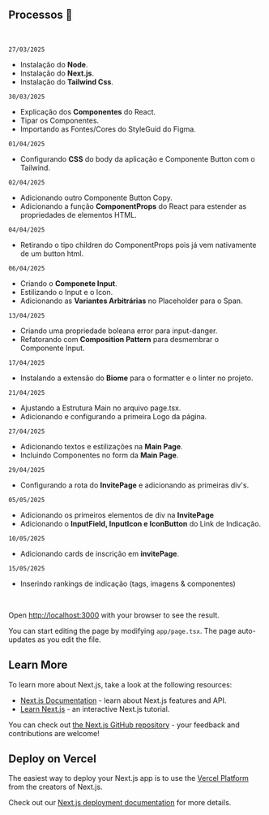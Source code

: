 <!-- This is a [Next.js](https://nextjs.org) project bootstrapped with [`create-next-app`](https://nextjs.org/docs/app/api-reference/cli/create-next-app). -->


## Processos 📌
<br/>

```27/03/2025```
- Instalação do **Node**.
- Instalação do **Next.js**.
- Instalação do **Tailwind Css**.

```30/03/2025```
- Explicação dos **Componentes** do React.
- Tipar os Componentes.
- Importando as Fontes/Cores do StyleGuid do Figma.

```01/04/2025```
- Configurando **CSS** do body da aplicação e Componente Button com o Tailwind.

```02/04/2025```
- Adicionando outro Componente Button Copy.
- Adicionando a função **ComponentProps** do React para estender as propriedades de elementos HTML.

```04/04/2025```
- Retirando o tipo children do ComponentProps pois já vem nativamente de um button html.

```06/04/2025```
- Criando o **Componete Input**.
- Estilizando o Input e o Icon.
- Adicionando as **Variantes Arbitrárias** no Placeholder para o Span.

```13/04/2025```
- Criando uma propriedade boleana error para input-danger.
- Refatorando com **Composition Pattern** para desmembrar o Componente Input.

```17/04/2025```
- Instalando a extensão do **Biome** para o formatter e o linter no projeto.

```21/04/2025```
- Ajustando a Estrutura Main no arquivo page.tsx.
- Adicionando e configurando a primeira Logo da página.

```27/04/2025```
- Adicionando textos e estilizações na **Main Page**.
- Incluindo Componentes no form da **Main Page**.

```29/04/2025```
- Configurando a rota do **InvitePage** e adicionando as primeiras div's. 

```05/05/2025```
- Adicionando os primeiros elementos de div na **InvitePage**
- Adicionando o **InputField, InputIcon e IconButton** do Link de Indicação.

```10/05/2025```
- Adicionando cards de inscrição em **invitePage**.

```15/05/2025```
- Inserindo rankings de indicação (tags, imagens & componentes)

<br/>



<!-- ---


## Getting Started

First, run the development server:

```bash
npm run dev
# or
yarn dev
# or
pnpm dev 
# or
bun dev
``` -->

Open [http://localhost:3000](http://localhost:3000) with your browser to see the result.

You can start editing the page by modifying `app/page.tsx`. The page auto-updates as you edit the file.

## Learn More

To learn more about Next.js, take a look at the following resources:

- [Next.js Documentation](https://nextjs.org/docs) - learn about Next.js features and API.
- [Learn Next.js](https://nextjs.org/learn) - an interactive Next.js tutorial.

You can check out [the Next.js GitHub repository](https://github.com/vercel/next.js) - your feedback and contributions are welcome!

## Deploy on Vercel

The easiest way to deploy your Next.js app is to use the [Vercel Platform](https://vercel.com/new?utm_medium=default-template&filter=next.js&utm_source=create-next-app&utm_campaign=create-next-app-readme) from the creators of Next.js.

Check out our [Next.js deployment documentation](https://nextjs.org/docs/app/building-your-application/deploying) for more details.
